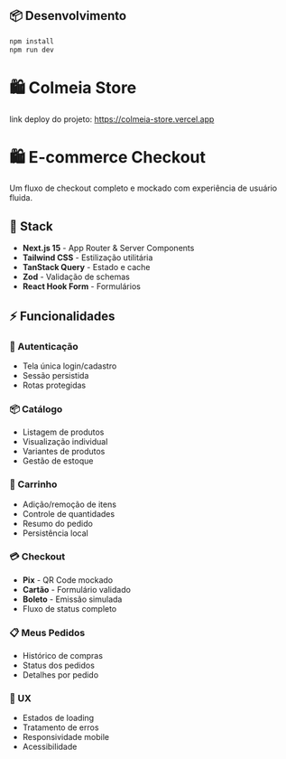 ## 📦 Desenvolvimento

```bash
npm install
npm run dev
```

# 🛍️ Colmeia Store

link deploy do projeto: https://colmeia-store.vercel.app

# 🛍️ E-commerce Checkout

Um fluxo de checkout completo e mockado com experiência de usuário fluida.

## 🚀 Stack

- **Next.js 15** - App Router & Server Components
- **Tailwind CSS** - Estilização utilitária
- **TanStack Query** - Estado e cache
- **Zod** - Validação de schemas
- **React Hook Form** - Formulários

## ⚡ Funcionalidades

### 🔐 Autenticação

- Tela única login/cadastro
- Sessão persistida
- Rotas protegidas

### 📦 Catálogo

- Listagem de produtos
- Visualização individual
- Variantes de produtos
- Gestão de estoque

### 🛒 Carrinho

- Adição/remoção de itens
- Controle de quantidades
- Resumo do pedido
- Persistência local

### 💳 Checkout

- **Pix** - QR Code mockado
- **Cartão** - Formulário validado
- **Boleto** - Emissão simulada
- Fluxo de status completo

### 📋 Meus Pedidos

- Histórico de compras
- Status dos pedidos
- Detalhes por pedido

### 🎯 UX

- Estados de loading
- Tratamento de erros
- Responsividade mobile
- Acessibilidade
